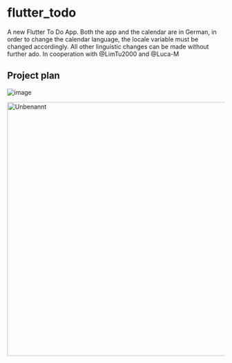 
# flutter_todo

A new Flutter To Do App. Both the app and the calendar are in German, in order to change the calendar language, the locale variable must be changed accordingly. All other linguistic changes can be made without further ado. In cooperation with @LimTu2000 and @Luca-M

## Project plan

![image](https://user-images.githubusercontent.com/70135926/123601431-f5765900-d7f7-11eb-87a8-ca9a4c296896.png)

<img width="587" alt="Unbenannt" src="https://user-images.githubusercontent.com/76700334/124226531-90797680-db09-11eb-9e4c-7351c704a418.PNG">
